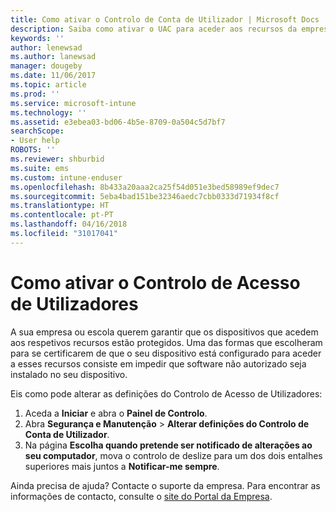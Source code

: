 ```yaml
---
title: Como ativar o Controlo de Conta de Utilizador | Microsoft Docs
description: Saiba como ativar o UAC para aceder aos recursos da empresa.
keywords: ''
author: lenewsad
ms.author: lanewsad
manager: dougeby
ms.date: 11/06/2017
ms.topic: article
ms.prod: ''
ms.service: microsoft-intune
ms.technology: ''
ms.assetid: e3ebea03-bd06-4b5e-8709-0a504c5d7bf7
searchScope:
- User help
ROBOTS: ''
ms.reviewer: shburbid
ms.suite: ems
ms.custom: intune-enduser
ms.openlocfilehash: 8b433a20aaa2ca25f54d051e3bed58989ef9dec7
ms.sourcegitcommit: 5eba4bad151be32346aedc7cbb0333d71934f8cf
ms.translationtype: HT
ms.contentlocale: pt-PT
ms.lasthandoff: 04/16/2018
ms.locfileid: "31017041"
---
```

# <a name="how-to-enable-user-access-control"></a>Como ativar o Controlo de Acesso de Utilizadores

A sua empresa ou escola querem garantir que os dispositivos que acedem aos respetivos recursos estão protegidos. Uma das formas que escolheram para se certificarem de que o seu dispositivo está configurado para aceder a esses recursos consiste em impedir que software não autorizado seja instalado no seu dispositivo.

Eis como pode alterar as definições do Controlo de Acesso de Utilizadores:

1. Aceda a **Iniciar** e abra o **Painel de Controlo**.
2. Abra **Segurança e Manutenção** > **Alterar definições do Controlo de Conta de Utilizador**.
3. Na página **Escolha quando pretende ser notificado de alterações ao seu computador**, mova o controlo de deslize para um dos dois entalhes superiores mais juntos a **Notificar-me sempre**.

Ainda precisa de ajuda? Contacte o suporte da empresa. Para encontrar as informações de contacto, consulte o [site do Portal da Empresa](https://portal.manage.microsoft.com#HelpDeskDialog).
